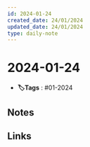 ```yaml
---
id: 2024-01-24
created_date: 24/01/2024
updated_date: 24/01/2024
type: daily-note
---
```


# 2024-01-24
- **🏷️Tags** : #01-2024  


## Notes

## Links
